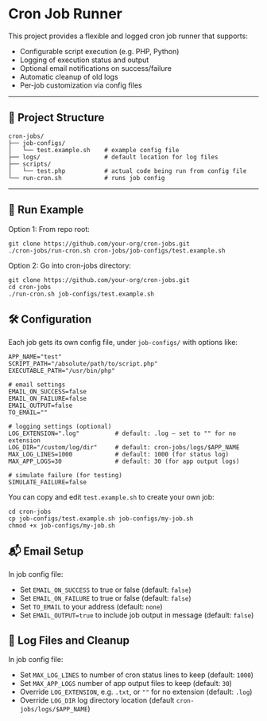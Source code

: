 # Cron Job Runner

This project provides a flexible and logged cron job runner that supports:

- Configurable script execution (e.g. PHP, Python)
- Logging of execution status and output
- Optional email notifications on success/failure
- Automatic cleanup of old logs
- Per-job customization via config files

---

## 📁 Project Structure

```
cron-jobs/
├── job-configs/
│   └── test.example.sh    # example config file
├── logs/                  # default location for log files
├── scripts/
│   └── test.php           # actual code being run from config file
└── run-cron.sh            # runs job config
```

---

## 🚀 Run Example

Option 1: From repo root:

```
git clone https://github.com/your-org/cron-jobs.git
./cron-jobs/run-cron.sh cron-jobs/job-configs/test.example.sh
```

Option 2: Go into cron-jobs directory:

```
git clone https://github.com/your-org/cron-jobs.git
cd cron-jobs
./run-cron.sh job-configs/test.example.sh
```

## 🛠 Configuration

Each job gets its own config file, under `job-configs/` with options like:

```
APP_NAME="test"
SCRIPT_PATH="/absolute/path/to/script.php"
EXECUTABLE_PATH="/usr/bin/php"

# email settings
EMAIL_ON_SUCCESS=false
EMAIL_ON_FAILURE=false
EMAIL_OUTPUT=false
TO_EMAIL=""

# logging settings (optional)
LOG_EXTENSION=".log"          # default: .log — set to "" for no extension
LOG_DIR="/custom/log/dir"     # default: cron-jobs/logs/$APP_NAME
MAX_LOG_LINES=1000            # default: 1000 (for status log)
MAX_APP_LOGS=30               # default: 30 (for app output logs)

# simulate failure (for testing)
SIMULATE_FAILURE=false
```

You can copy and edit `test.example.sh` to create your own job:

```
cd cron-jobs
cp job-configs/test.example.sh job-configs/my-job.sh
chmod +x job-configs/my-job.sh
```

## 📬 Email Setup

In job config file:

- Set `EMAIL_ON_SUCCESS` to true or false (default: `false`)
- Set `EMAIL_ON_FAILURE` to true or false (default: `false`)
- Set `TO_EMAIL` to your address (default: `none`)
- Set `EMAIL_OUTPUT=true` to include job output in message (default: `false`)

## 🧹 Log Files and Cleanup

In job config file:

- Set `MAX_LOG_LINES` to number of cron status lines to keep (default: `1000`)
- Set `MAX_APP_LOGS` number of app output files to keep (default: `30`)
- Override `LOG_EXTENSION`, e.g. `.txt`, or `""` for no extension (default: `.log`)
- Override `LOG_DIR` log directory location (default `cron-jobs/logs/$APP_NAME`)
